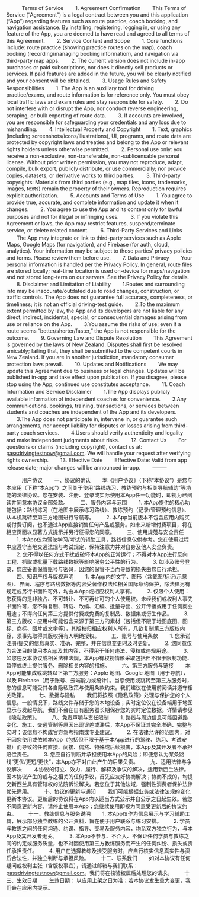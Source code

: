 　　　Terms of Service
　　1. Agreement Confirmation
　　This Terms of Service (“Agreement”) is a legal contract between you and this application (“App”) regarding features such as route practice, coach booking, and navigation assistance. By installing, registering, logging in, or using any feature of the App, you are deemed to have read and agreed to all terms of this Agreement.
　　2. Service Content and Scope
　　1.	Core functions include: route practice (showing practice routes on the map), coach booking (recording/managing booking information), and navigation via third-party map apps.
　　2.	The current version does not include in-app purchases or paid subscriptions, nor does it directly sell products or services. If paid features are added in the future, you will be clearly notified and your consent will be obtained.
　　3. Usage Rules and Safety Responsibilities
　　1.	The App is an auxiliary tool for driving practice/exams, and route information is for reference only. You must obey local traffic laws and exam rules and stay responsible for safety.
　　2.	Do not interfere with or disrupt the App, nor conduct reverse engineering, scraping, or bulk exporting of route data.
　　3.	If accounts are involved, you are responsible for safeguarding your credentials and any loss due to mishandling.
　　4. Intellectual Property and Copyright
　　1.	Text, graphics (including screenshots/icons/illustrations), UI, programs, and route data are protected by copyright laws and treaties and belong to the App or relevant rights holders unless otherwise permitted.
　　2.	Personal use only: you receive a non-exclusive, non-transferable, non-sublicensable personal license. Without prior written permission, you may not reproduce, adapt, compile, bulk export, publicly distribute, or use commercially; nor provide copies, datasets, or derivative works to third parties.
　　3.	Third-party copyrights: Materials from third parties (e.g., map tiles, icons, trademarks, images, texts) remain the property of their owners. Reproduction requires explicit authorization.
　　5. Accounts and Terms of Use
　　1.	You agree to provide true, accurate, and complete information and update it when it changes.
　　2.	You agree to use the App and its content only for lawful purposes and not for illegal or infringing uses.
　　3.	If you violate this Agreement or laws, the App may restrict features, suspend/terminate service, or delete related content.
　　6. Third-Party Services and Links
　　The App may integrate or link to third-party services such as Apple Maps, Google Maps (for navigation), and Firebase (for auth, cloud, analytics). Your information may be subject to those parties’ privacy policies and terms. Please review them before use.
　　7. Data and Privacy
　　Your personal information is handled per the Privacy Policy. In general, route files are stored locally; real-time location is used on-device for maps/navigation and not stored long-term on our servers. See the Privacy Policy for details.
　　8. Disclaimer and Limitation of Liability
　　1.Routes and surrounding info may be inaccurate/outdated due to road changes, construction, or traffic controls. The App does not guarantee full accuracy, completeness, or timeliness; it is not an official driving-test guide.
　　2.To the maximum extent permitted by law, the App and its developers are not liable for any direct, indirect, incidental, special, or consequential damages arising from use or reliance on the App.
　　3.You assume the risks of use; even if a route seems “better/shorter/faster,” the App is not responsible for the outcome.
　　9. Governing Law and Dispute Resolution
　　This Agreement is governed by the laws of New Zealand. Disputes shall first be resolved amicably; failing that, they shall be submitted to the competent courts in New Zealand. If you are in another jurisdiction, mandatory consumer protection laws prevail.
　　10. Updates and Notifications
　　We may update this Agreement due to business or legal changes. Updates will be published in-app and take effect upon publication. If you disagree, please stop using the App; continued use constitutes acceptance.
　　11. Coach Information and Service Disclaimer
　　1.The App displays publicly available information of independent coaches for convenience.
　　2.Any communications, bookings, training, transactions, or services between students and coaches are independent of the App and its developers.
　　3.The App does not participate in, intervene in, or guarantee such arrangements, nor accept liability for disputes or losses arising from third-party coach services.
　　4.Users should verify authenticity and legality and make independent judgments about risks.
　　12. Contact Us
　　For questions or claims (including copyright), contact us at: passdrivingtestnow@gmail.com. We will handle your request after verifying rights ownership.
　　13. Effective Date
　　Effective Date: Valid from app release date; major changes will be announced in-app.
　　⸻
　　

　　　用户协议
　　一、协议的确认
　　本《用户协议》（下称“本协议”）是您与本应用（下称“本App”）之间关于使用“路线练习、教练预约与相关导航辅助”等功能的法律协议。您在安装、注册、登录或实际使用本App任一功能时，即视为已阅读并同意本协议全部条款。
　　二、服务内容与范围
　　1.	本App提供的核心功能包括：路线练习（在地图中展示练习路线）、教练预约（记录/管理预约信息）、从本机跳转至第三方地图进行导航等。
　　2.	本App当前版本不包含应用内购买或付费订阅，也不通过App直接销售任何产品或服务。如未来新增付费项目，将在相应页面以显著方式提示并另行征得您的同意。
　　三、使用规范与安全责任
　　1.	本App仅为驾驶学习/考试的辅助工具，路线信息仅供参考。您在使用过程中应遵守当地交通法规与考试规定，保持注意力并对自身及他人安全负责。
　　2.	您不得以任何方式干扰或破坏本App的正常运行；不得对本App进行反向工程、抓取或批量下载路线数据等影响服务公平性的行为。
　　3.	如涉及账号登录，您应妥善保管账号与密码，因您的保管不当而导致的损失由您自行承担。
　　四、知识产权与版权声明
　　1.	本App内的文字、图形（含截图/标识/示意图）、界面、程序与路线数据等内容受著作权法和相关国际条约保护，除法律另有规定或另行书面许可外，均由本App或相应权利人享有。
　　2.	仅限个人使用：您获得的是非独占、不可转让、不可再许可的个人使用权。未经我们或权利人事先书面许可，您不得复制、转载、改编、汇编、批量导出、公开传播或用于任何商业用途；不得向任何第三方提供付费或免费的复制品、数据集或衍生作品。
　　3.	第三方版权：应用中可能包含来源于第三方的素材（包括但不限于地图底图、图标、商标、图片或文字等），其版权归相应权利人所有。凡欲复制第三方版权内容，须事先取得其版权拥有人明确授权。
　　五、账号与使用条款
　　1.	您承诺注册/提交的信息真实、准确、完整，并在信息变更时及时更新。
　　2.	您同意仅为合法目的使用本App及其内容，不得用于任何违法、侵权或违规用途。
　　3.	如您违反本协议或相关法律法规，本App有权视情形采取包括但不限于限制功能、暂停或终止提供服务、删除相关内容的措施。
　　六、第三方服务与链接
　　本App可能集成或跳转以下第三方服务：Apple 地图、Google 地图（用于导航），以及 Firebase（用于账号、云端能力或统计）。当您使用或跳转至第三方服务时，您的信息可能受其各自隐私政策与使用条款约束。我们建议在使用前阅读并遵守相关政策。
　　七、数据与隐私
　　我们将按照《隐私政策》处理与保护您的个人信息。一般情况下，路线文件存储于您的本地设备；实时定位仅在设备端用于地图显示与发起导航，我们不会在自有服务器长期保存您的实时定位数据。详情请参见《隐私政策》。
　　八、免责声明与责任限制
　　1.	路线与周边信息可能因道路变化、施工、交通管制等原因出现误差或滞后，本App不保证其完全准确、完整与实时；该信息不构成官方驾考指南或专业建议。
　　2.	在法律允许的范围内，对于因您使用或依赖本App（包括但不限于基于本App进行的驾驶、练习、考试安排）而导致的任何直接、间接、偶然、特殊或后续损害，本App及其开发者不承担赔偿责任。
　　3.	您应自行判断并承担使用本App的风险；即便您认为某条路线“更优/更短/更快”，本App亦不对由此产生的后果负责。
　　九、适用法律与争议解决
　　本协议的订立、效力、履行、解释及争议的解决，适用新西兰法律。因本协议产生的或与之相关的任何争议，首先应友好协商解决；协商不成的，均提交新西兰具有管辖权的法院诉讼解决。若您位于其他法域，强制性消费者保护法律优先适用。
　　十、协议的更新与通知
　　我们可能根据业务或法律法规的变化更新本协议。更新后的协议将在App内以适当方式公示并自公示之日起生效。若您不同意更新内容，请停止使用本App；您继续使用即视为同意受更新后的协议约束。
　　十一、教练信息与服务说明
　　1.	本App仅作为信息展示与学习辅助工具，展示部分独立教练的公开资料，旨在便于用户联系与练习安排。
　　2.	学员与教练之间的任何沟通、约课、指导、交易及服务内容，均系双方独立行为，与本App及其开发者无关。
　　3.	本App不参与、不介入、不保证任何学员与教练之间的约定或服务质量，也不对因使用第三方教练服务而产生的任何纠纷、损失或责任承担责任。
　　4.	用户在选择教练及接受服务时，应自行核实信息真实性与资质合法性，并独立判断与承担风险。
　　十二、联系我们
　　如对本协议有任何疑问或权利主张（含版权事宜），请通过邮箱与我们联系：passdrivingtestnow@gmail.com。我们将在核验权属后处理您的请求。
　　十三、生效日期
　　生效日期： 以应用上架之日为准；若本协议发生重大变更，我们会在应用内提示。
